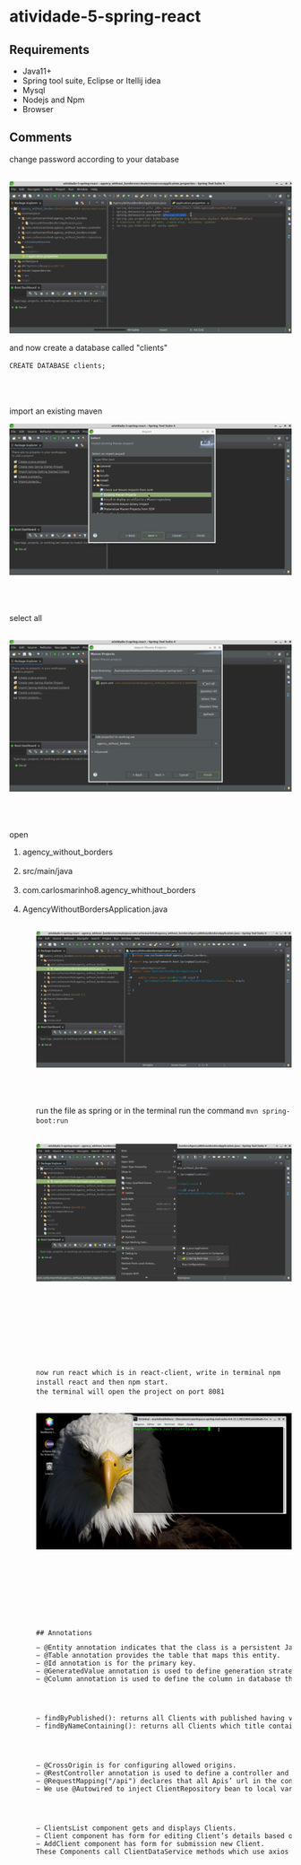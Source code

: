 # atividade-5-spring-react
## Requirements
- Java11+
- Spring tool suite, Eclipse or Itellij idea
- Mysql
- Nodejs and Npm
- Browser

## Comments
<p>change password according to your database</p>
<br>
<img src="pictures/properties.png">
<br>
<p>and now create a database called "clients"</p>
<code>CREATE DATABASE clients;</code>
<br>
<br>
<br>
<br>
<p>import an existing maven</p>
<img src="pictures/step1.png">
<br>
<br>
<br>
<br>
<p>select all</p>
<br>
<img src="pictures/step2.png">
<br>
<br>
<br>
<br>
<p>open</p>
<ol>
    <li>agency_without_borders</li>
    &nbsp;&nbsp;<li>src/main/java</li>
    &nbsp;&nbsp;&nbsp;&nbsp;<li>com.carlosmarinho8.agency_whithout_borders</li>
    &nbsp;&nbsp;&nbsp;&nbsp;&nbsp;&nbsp;<li>AgencyWithoutBordersApplication.java</li>  
<ol>
<br>
<img src="pictures/step3.png">
<br>
<br>
<br>
<br>
<p>run the file as spring or in the terminal run the command <code>mvn spring-boot:run</code</p>
<br>
<img src="pictures/step4.png">
<br>
<br>
<br>
<br>
<p>now run react which is in react-client, write in terminal npm install react and then npm start.
the terminal will open the project on port 8081</p>
<img src="pictures/executereact.png">
<br>
<br>
<br>
<br>
## Annotations
<pre>
– @Entity annotation indicates that the class is a persistent Java class.
– @Table annotation provides the table that maps this entity.
– @Id annotation is for the primary key.
– @GeneratedValue annotation is used to define generation strategy for the primary key. GenerationType.AUTO means Auto Increment field.
– @Column annotation is used to define the column in database that maps annotated field.
<br>
<br>
– findByPublished(): returns all Clients with published having value as input published.
– findByNameContaining(): returns all Clients which title contains input title.
<br>
<br>
– @CrossOrigin is for configuring allowed origins.
– @RestController annotation is used to define a controller and to indicate that the return value of the methods should be be bound to the web response body.
– @RequestMapping("/api") declares that all Apis’ url in the controller will start with /api.
– We use @Autowired to inject ClientRepository bean to local variable.
<br>
<br>
– ClientsList component gets and displays Clients.
– Client component has form for editing Client’s details based on :id.
– AddClient component has form for submission new Client.
These Components call ClientDataService methods which use axios to make HTTP requests and receive responses.
</pre>
